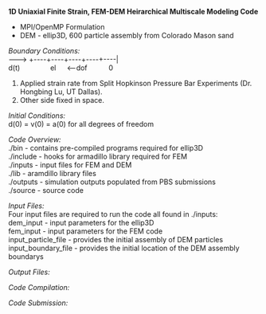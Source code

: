 **1D Uniaxial Finite Strain, FEM-DEM Heirarchical Multiscale Modeling Code**
* MPI/OpenMP Formulation
* DEM - ellip3D, 600 particle assembly from Colorado Mason sand

*Boundary Conditions:*  
---> +----+----+----+----+----|  
d(t) &emsp;&emsp;&emsp;&ensp;&nbsp; el &emsp; <--dof &emsp;&emsp;&ensp; 0  
1. Applied strain rate from Split Hopkinson Pressure Bar Experiments (Dr. Hongbing Lu, UT Dallas).
2. Other side fixed in space.

*Initial Conditions:*  
d(0) = v(0) = a(0) for all degrees of freedom

*Code Overview:*  
./bin     - contains pre-compiled programs required for ellip3D  
./include - hooks for armadillo library required for FEM  
./inputs  - input files for FEM and DEM  
./lib     - aramdillo library files  
./outputs - simulation outputs populated from PBS submissions  
./source  - source code

*Input Files:*  
Four input files are required to run the code all found in ./inputs:  
dem_input           - input parameters for the ellip3D  
fem_input           - input parameters for the FEM code  
input_particle_file - provides the initial assembly of DEM particles  
input_boundary_file - provides the initial location of the DEM assembly boundarys

*Output Files:*

*Code Compilation:*

*Code Submission:*

